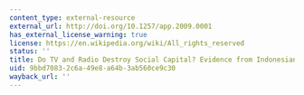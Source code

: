 ```yaml
---
content_type: external-resource
external_url: http://doi.org/10.1257/app.2009.0001
has_external_license_warning: true
license: https://en.wikipedia.org/wiki/All_rights_reserved
status: ''
title: Do TV and Radio Destroy Social Capital? Evidence from Indonesian Villages
uid: 9bbd7083-2c6a-49e8-a64b-3ab560ce9c30
wayback_url: ''
---
```

